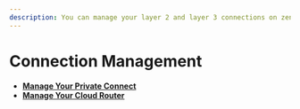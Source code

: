 ```yaml
---
description: You can manage your layer 2 and layer 3 connections on zenConsole.
---
```


# Connection Management

* ****[**Manage Your Private Connect**](manage-your-private-connect.md)****
* ****[**Manage Your Cloud Router**](manage-your-cloud-router.md)****

